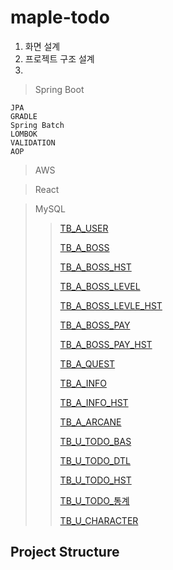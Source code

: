 # maple-todo
1. 화면 설계
2. 프로젝트 구조 설계
3. 

> Spring Boot
>   
    JPA
    GRADLE
    Spring Batch
    LOMBOK
    VALIDATION
    AOP
  
  
> AWS

> React

> MySQL
>   > [TB_A_USER](https://www.github.com/kimmoonkyung)
>   > 
>   > [TB_A_BOSS](https://github.com/kimmoonkyung/maple-todo/blob/main/table_info/TB_A_BOSS.md)
>   > 
>   > [TB_A_BOSS_HST](https://github.com/kimmoonkyung/maple-todo/blob/main/table_info/TB_A_BOSS_HST.md)
>   >
>   > [TB_A_BOSS_LEVEL](https://github.com/kimmoonkyung/maple-todo/blob/main/table_info/TB_A_BOSS_LEVEL.md)
>   > 
>   > [TB_A_BOSS_LEVLE_HST](https://github.com/kimmoonkyung/maple-todo/blob/main/table_info/TB_A_BOSS_LEVEL_HST.md)
>   >
>   > [TB_A_BOSS_PAY](https://github.com/kimmoonkyung/maple-todo/blob/main/table_info/TB_A_BOSS_PAY.md)
>   > 
>   > [TB_A_BOSS_PAY_HST](https://github.com/kimmoonkyung/maple-todo/blob/main/table_info/TB_A_BOSS_PAY_HST.md)
>   > 
>   > [TB_A_QUEST]()
>   > 
>   > [TB_A_INFO](https://github.com/kimmoonkyung/maple-todo/blob/main/table_info/TB_A_INFO.md)
>   >
>   > [TB_A_INFO_HST](https://github.com/kimmoonkyung/maple-todo/blob/main/table_info/TB_A_INFO_HST.md)
>   > 
>   > [TB_A_ARCANE]()
>   > 
>   > [TB_U_TODO_BAS]()
>   >
>   > [TB_U_TODO_DTL]()
>   > 
>   > [TB_U_TODO_HST]()
>   > 
>   > [TB_U_TODO_통계]()
>   > 
>   > [TB_U_CHARACTER]()
>   > 


## Project Structure
